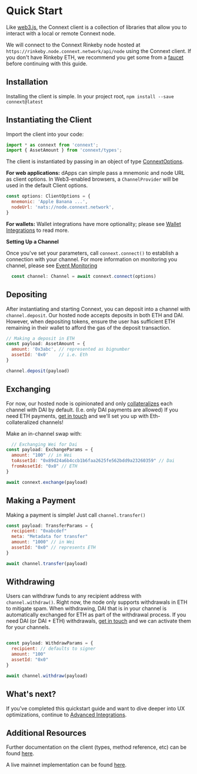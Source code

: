 # Quick Start
Like [web3.js](https://web3js.readthedocs.io/), the Connext client is a collection of libraries that allow you to interact with a local or remote Connext node.

We will connect to the Connext Rinkeby node hosted at `https://rinkeby.node.connext.network/api/node` using the Connext client. If you don't have Rinkeby ETH, we recommend you get some from a [faucet](https://faucet.rinkeby.io/) before continuing with this guide.

## Installation
Installing the client is simple. In your project root,
```npm install --save connext@latest```


## Instantiating the Client
Import the client into your code:
```javascript
import * as connext from 'connext';
import { AssetAmount } from 'connext/types';
```

The client is instantiated by passing in an object of type [ConnextOptions](../userDocumentation/types.md).

**For web applications:**
dApps can simple pass a mnemonic and node URL as client options. In Web3-enabled browsers, a `ChannelProvider` will be used in the default Client options.
```javascript
const options: ClientOptions = {
  mnemonic: 'Apple Banana ...',
  nodeUrl: 'nats://node.connext.network',
}
```

**For wallets:**
Wallet integrations have more optionality; please see [Wallet Integrations](../userDocumentation/walletIntegrations) to read more.

**Setting Up a Channel**

Once you've set your parameters, call `connext.connect()` to establish a connection with your channel. For more information on monitoring you channel, please see [Event Monitoring](../userDocumentation/advanced#event-monitoring)
```javascript
  const channel: Channel = await connext.connect(options)
```


## Depositing
After instantiating and starting Connext, you can deposit into a channel with `channel.deposit`. Our hosted node accepts deposits in both ETH and DAI. However, when depositing tokens, ensure the user has sufficient ETH remaining in their wallet to afford the gas of the deposit transaction.

```javascript
// Making a deposit in ETH
const payload: AssetAmount = { 
  amount: '0x3abc', // represented as bignumber
  assetId: '0x0'    // i.e. Eth
}

channel.deposit(payload)
```

## Exchanging
For now, our hosted node is opinionated and only [collateralizes](../userDocumentation/limitations.md#Collateral) each channel with DAI by default. (I.e. only DAI payments are allowed) If you need ETH payments, [get in touch](https://discord.gg/raNmNb5) and we'll set you up with Eth-collateralized channels!

Make an in-channel swap with:
```javascript
  // Exchanging Wei for Dai
const payload: ExchangeParams = { 
  amount: "100" // in Wei
  toAssetId: "0x89d24a6b4ccb1b6faa2625fe562bdd9a23260359" // Dai
  fromAssetId: "0x0" // ETH
}

await connext.exchange(payload)
```

## Making a Payment
Making a payment is simple! Just call `channel.transfer()`

```javascript
const payload: TransferParams = { 
  recipient: "0xabcdef"
  meta: "Metadata for transfer"
  amount: "1000" // in Wei
  assetId: "0x0" // represents ETH
}

await channel.transfer(payload)
```

## Withdrawing
Users can withdraw funds to any recipient address with `channel.withdraw()`. Right now, the node only supports withdrawals in ETH to mitigate spam. When withdrawing, DAI that is in your channel is automatically exchanged for ETH as part of the withdrawal process. If you need DAI (or DAI + ETH) withdrawals, [get in touch](https://discord.gg/raNmNb5) and we can activate them for your channels.

```javascript

const payload: WithdrawParams = { 
  recipient: // defaults to signer
  amount: "100"
  assetId: "0x0"
}

await channel.withdraw(payload)
```


## What's next?

If you've completed this quickstart guide and want to dive deeper into UX optimizations, continue to [Advanced Integrations](../userDocumentation/advanced).


## Additional Resources

Further documentation on the client (types, method reference, etc) can be found [here](../userDocumentation/clientAPI.md).

A live mainnet implementation can be found [here](../userDocumentation/daiCard.md).





